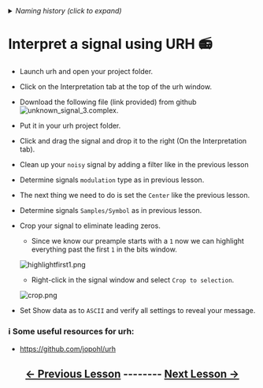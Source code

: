 
<details><summary><i>Naming history (click to expand)</i></summary>
<pre>
2023 July 11: 060_Cropping_a_signal.md
</pre>
</details>

# Interpret a signal using URH 📻

- Launch urh and open your project folder.

- Click on the Interpretation tab at the top of the urh window.

- Download the following file (link provided) from github ![unknown_signal_3.complex](https://github.com/python-can-define-radio/sdr-course/blob/main/classroom_activities/Ch03_Analyzing_Signals_URH/unknown_signal_3.complex).

- Put it in your urh project folder.

- Click and drag the signal and drop it to the right (On the Interpretation tab).

- Clean up your `noisy` signal by adding a filter like in the previous lesson

- Determine signals `modulation` type as in previous lesson.

- The next thing we need to do is set the `Center` like the previous lesson.

- Determine signals `Samples/Symbol` as in previous lesson.

- Crop your signal to eliminate leading zeros.
    - Since we know our preample starts with a `1` now we can highlight everything past the first `1` in the bits window.

    ![highlightfirst1.png](https://github.com/python-can-define-radio/sdr-course/blob/main/classroom_activities/Chx_Misc/Images/highlightfirst1.png?raw=true)

    - Right-click in the signal window and select `Crop to selection`.
      
    ![crop.png](https://github.com/python-can-define-radio/sdr-course/blob/main/classroom_activities/Chx_Misc/Images/crop.png?raw=true)
  
- Set Show data as to `ASCII` and verify all settings to reveal your message.


### ℹ️ Some useful resources for urh:

- https://github.com/jopohl/urh

## <p align="center">[&larr; Previous Lesson](https://github.com/python-can-define-radio/sdr-course/blob/main/classroom_activities/Ch03_Analyzing_Signals_URH/060_Cropping_a_signal.md)  --------  [Next Lesson &rarr;](https://github.com/python-can-define-radio/sdr-course/blob/main/classroom_activities/Ch03_Analyzing_Signals_URH/070_Interpret_multiple_noisy_signals.md)</p>

